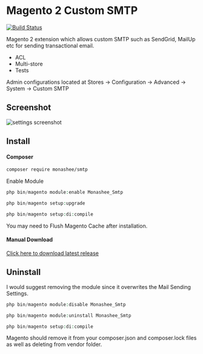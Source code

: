 # Magento 2 Custom SMTP

[![Build Status](https://travis-ci.org/DerekMarcinyshyn/smtp.svg?branch=master)](https://travis-ci.org/DerekMarcinyshyn/smtp)

Magento 2 extension which allows custom SMTP such as SendGrid, MailUp etc for sending transactional email. 

- ACL 
- Multi-store
- Tests

Admin configurations located at Stores -> Configuration -> Advanced -> System -> Custom SMTP

## Screenshot
![settings screenshot](https://raw.githubusercontent.com/DerekMarcinyshyn/smtp/master/settings-screenshot.jpg)

## Install

#### Composer

```bash
composer require monashee/smtp
```

Enable Module

```php
php bin/magento module:enable Monashee_Smtp

php bin/magento setup:upgrade

php bin/magento setup:di:compile
```

You may need to Flush Magento Cache after installation.

#### Manual Download

[Click here to download latest release](https://github.com/DerekMarcinyshyn/smtp/releases)

## Uninstall

I would suggest removing the module since it overwrites the Mail Sending Settings.

```php
php bin/magento module:disable Monashee_Smtp

php bin/magento module:uninstall Monashee_Smtp

php bin/magento setup:di:compile
```

Magento should remove it from your composer.json and composer.lock files as well as deleting from vendor folder.